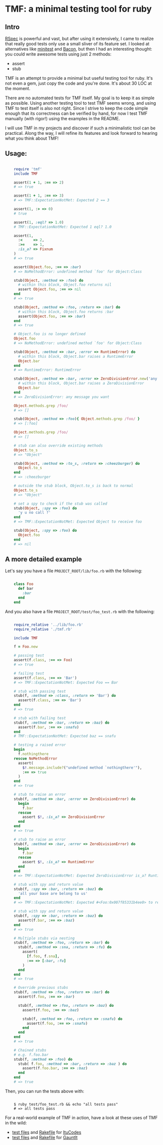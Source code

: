 # TMF: a minimal testing tool for ruby

## Intro

[RSpec][1] is powerful and vast, but after using it extensively, I came to realize that really good tests only use a small sliver of its feature set. I looked at alternatives like [minitest][2] and [Bacon][3], but then I had an interesting thought: you could write awesome tests using just 2 methods:

* assert
* stub

TMF is an attempt to provide a minimal but useful testing tool for ruby. It's not even a gem, just copy the code and you're done. It's about 30 LOC at the moment.

There are no automated tests for TMF itself. My goal is to keep it as simple as possible. Using another testing tool to test TMF seems wrong, and using TMF to test itself is also not right. Since I strive to keep the code simple enough that its correctness can be verified by hand, for now I test TMF manually (with rigor!) using the examples in the README.

I will use TMF in my projects and discover if such a minimalistic tool can be practical. Along the way, I will refine its features and look forward to hearing what you think about TMF!

## Usage:

```ruby

    require 'tmf'
    include TMF

    assert(1 + 1, :== => 2)
    # => true

    assert(1 + 1, :== => 3)
    # => TMF::ExpectationNotMet: Expected 2 == 3

    assert(1, :> => 0)
    # true

    assert(1, :eql? => 1.0)
    # TMF::ExpectationNotMet: Expected 1 eql? 1.0

    assert(1,
      :<     => 2,
      :>=    => 1,
      :is_a? => Fixnum
    )
    # => true

    assert(Object.foo, :== => :bar)
    # => NoMethodError: undefined method `foo' for Object:Class

    stub(Object, :method => :foo) do
      # within this block, Object.foo returns nil
      assert Object.foo, :== => nil
    end
    # => true

    stub(Object, :method => :foo, :return => :bar) do
      # within this block, Object.foo returns :bar
      assert(Object.foo, :== => :bar)
    end
    # => true

    # Object.foo is no longer defined
    Object.foo
    # => NoMethodError: undefined method `foo' for Object:Class

    stub(Object, :method => :bar, :error => RuntimeError) do
      # within this block, Object.bar raises a RuntimeError
      Object.bar
    end
    # => RuntimeError: RuntimeError

    stub(Object, :method => :bar, :error => ZeroDivisionError.new('any message you want')) do
      # within this block, Object.bar raises a ZeroDivisionError
      Object.bar
    end
    # => ZeroDivisionError: any message you want

    Object.methods.grep /foo/
    # => []

    stub(Object, :method => :foo){ Object.methods.grep /foo/ }
    # => [:foo]

    Object.methods.grep /foo/
    # => []

    # stub can also override existing methods
    Object.to_s
    # => "Object"

    stub(Object, :method => :to_s, :return => :cheezburger) do
      Object.to_s
    end
    # => :cheezburger

    # outside the stub block, Object.to_s is back to normal
    Object.to_s
    # => "Object"

    # set a spy to check if the stub was called
    stub(Object, :spy => :foo) do
      'y u no call ?'
    end
    # => TMF::ExpectationNotMet: Expected Object to receive foo

    stub(Object, :spy => :foo) do
      Object.foo
    end
    # => nil
```

## A more detailed example

Let's say you have a file `PROJECT_ROOT/lib/foo.rb` with the following:

```ruby

    class Foo
      def bar
        :bar
      end
    end
```

And you also have a file `PROJECT_ROOT/test/foo_test.rb` with the following:

```ruby

    require_relative '../lib/foo.rb'
    require_relative './tmf.rb'

    include TMF

    f = Foo.new

    # passing test
    assert(f.class, :== => Foo)
    # => true

    # failing test
    assert(f.class, :== => 'Bar')
    # => TMF::ExpectationNotMet: Expected Foo == Bar

    # stub with passing test
    stub(f, :method => :class, :return => 'Bar') do
      assert(f.class, :== => 'Bar')
    end
    # => true

    # stub with failing test
    stub(f, :method => :bar, :return => :baz) do
      assert(f.bar, :== => :snafu)
    end
    # TMF::ExpectationNotMet: Expected baz == snafu

    # testing a raised error
    begin
      f.nothingthere
    rescue NoMethodError
      assert(
        $!.message.include?("undefined method `nothingthere'"),
        :== => true
      )
    end
    # => true

    # stub to raise an error
    stub(f, :method => :bar, :error => ZeroDivisionError) do
      begin
        f.bar
      rescue
        assert $!, :is_a? => ZeroDivisionError
      end
    end
    # => true

    # stub to raise an error
    stub(f, :method => :bar, :error => ZeroDivisionError) do
      begin
        f.bar
      rescue
        assert $!, :is_a? => RuntimeError
      end
    end
    # => TMF::ExpectationNotMet: Expected ZeroDivisionError is_a? RuntimeError

    # stub with spy and return value
    stub(f, :spy => :bar, :return => :baz) do
      'all your base are belong to us'
    end
    # => TMF::ExpectationNotMet: Expected #<Foo:0x007f85331b4ee0> to receive bar

    # stub with spy and return value
    stub(f, :spy => :bar, :return => :baz) do
      assert(f.bar, :== => :baz)
    end
    # => true

    # Multiple stubs via nesting
    stub(f, :method => :foo, :return => :bar) do
      stub(f, :method => :sna, :return => :fu) do
        assert(
          [f.foo, f.sna],
          :== => [:bar, :fu]
        )
      end
    end
    # => true

    # Override previous stubs
    stub(f, :method => :foo, :return => :bar) do
      assert(f.foo, :== => :bar)

      stub(f, :method => :foo, :return => :baz) do
        assert(f.foo, :== => :baz)

        stub(f, :method => :foo, :return => :snafu) do
          assert(f.foo, :== => :snafu)
        end
      end
    end
    # => true

    # Chained stubs
    # e.g. f.foo.bar
    stub(f, :method => :foo) do
      stub( f.foo, :method => :bar, :return => :baz ) do
        assert(f.foo.bar, :== => :baz)
      end
    end
    # => true
```

Then, you can run the tests above with:

```shell

    $ ruby test/foo_test.rb && echo "all tests pass"
    # => all tests pass
```

For a real-world example of TMF in action, have a look at these uses of TMF in the wild:

* [test files][4] and [Rakefile][5] for [ItuCodes][6]
* [test files][7] and [Rakefile][8] for [Gauntlt][9]

[1]: https://www.relishapp.com/rspec
[2]: http://docs.seattlerb.org/minitest/
[3]: https://github.com/chneukirchen/bacon
[4]: https://github.com/bowsersenior/itu_codes/tree/master/test
[5]: https://github.com/bowsersenior/itu_codes/blob/master/Rakefile
[6]: https://github.com/bowsersenior/itu_codes
[7]: https://github.com/gauntlt/gauntlt/tree/master/test
[8]: https://github.com/gauntlt/gauntlt/blob/master/gem_tasks/test.rake
[9]: https://github.com/gauntlt/gauntlt
